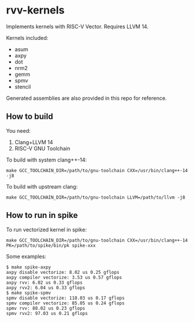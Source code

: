 # rvv-kernels

Implements kernels with RISC-V Vector. Requires LLVM 14.

Kernels included:

- asum
- axpy
- dot
- nrm2
- gemm
- spmv
- stencil

Generated assemblies are also provided in this repo for reference.

## How to build

You need:

1. Clang+LLVM 14
2. RISC-V GNU Toolchain

To build with system clang++-14:

```shell
make GCC_TOOLCHAIN_DIR=/path/to/gnu-toolchain CXX=/usr/bin/clang++-14 -j8
```

To build with upstream clang:

```shell
make GCC_TOOLCHAIN_DIR=/path/to/gnu-toolchain LLVM=/path/to/llvm -j8
```

## How to run in spike

To run vectorized kernel in spike:

```shell
make GCC_TOOLCHAIN_DIR=/path/to/gnu-toolchain CXX=/usr/bin/clang++-14 PK=/path/to/spike/bin/pk spike-xxx
```

Some examples:

```shell
$ make spike-axpy
axpy disable vectorize: 8.02 us 0.25 gflops
axpy compiler vectorize: 3.53 us 0.57 gflops
axpy rvv: 6.02 us 0.33 gflops
axpy rvv2: 6.04 us 0.33 gflops
$ make spike-spmv
spmv disable vectorize: 118.03 us 0.17 gflops
spmv compiler vectorize: 85.05 us 0.24 gflops
spmv rvv: 88.02 us 0.23 gflops
spmv rvv2: 97.03 us 0.21 gflops
```